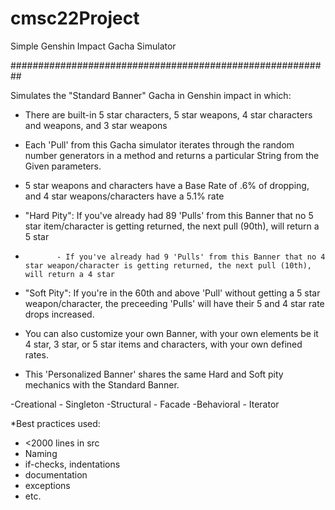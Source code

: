 # cmsc22Project



Simple Genshin Impact Gacha Simulator

##########################################################



Simulates the "Standard Banner" Gacha in Genshin impact in which:

- There are built-in 5 star characters, 5 star weapons, 4 star characters and weapons, and 3 star weapons
- Each 'Pull' from this Gacha simulator iterates through the random number generators in a method and returns a particular String from the Given parameters.
- 5 star weapons and characters have a Base Rate of .6% of dropping, and 4 star weapons/characters have a 5.1% rate
- "Hard Pity": If you've already had 89 'Pulls' from this Banner that no 5 star item/character is getting returned, the next pull (90th), will return a 5 star
-            - If you've already had 9 'Pulls' from this Banner that no 4 star weapon/character is getting returned, the next pull (10th), will return a 4 star
 
- "Soft Pity": If you're in the 60th and above 'Pull' without getting a 5 star weapon/character, the preceeding 'Pulls' will have their 5 and 4 star rate drops increased.

- You can also customize your own Banner, with your own elements be it 4 star, 3 star, or 5 star items and characters, with your own defined rates.
- This 'Personalized Banner' shares the same Hard and Soft pity mechanics with the Standard Banner.

-Creational - Singleton
-Structural - Facade
-Behavioral - Iterator

*Best practices used:              
- <2000 lines in src               
- Naming                           
- if-checks, indentations
- documentation
- exceptions
- etc.
